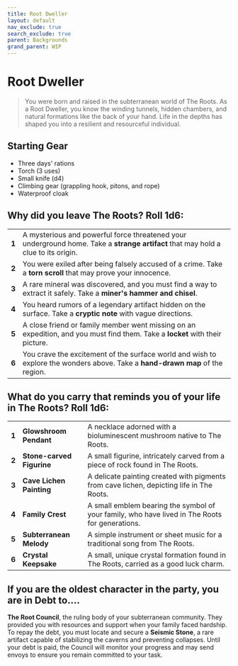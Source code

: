 ```yaml
---
title: Root Dweller
layout: default
nav_exclude: true
search_exclude: true
parent: Backgrounds
grand_parent: WIP
---
```


# Root Dweller

> You were born and raised in the subterranean world of The Roots. As a Root Dweller, you know the winding tunnels, hidden chambers, and natural formations like the back of your hand. Life in the depths has shaped you into a resilient and resourceful individual.

## Starting Gear

- Three days' rations
- Torch (3 uses)
- Small knife (d4)
- Climbing gear (grappling hook, pitons, and rope)
- Waterproof cloak

## Why did you leave The Roots? Roll 1d6:

|       |                                                              |
| ----- | ------------------------------------------------------------ |
| **1** | A mysterious and powerful force threatened your underground home. Take a **strange artifact** that may hold a clue to its origin. |
| **2** | You were exiled after being falsely accused of a crime. Take a **torn scroll** that may prove your innocence. |
| **3** | A rare mineral was discovered, and you must find a way to extract it safely. Take a **miner's hammer and chisel**. |
| **4** | You heard rumors of a legendary artifact hidden on the surface. Take a **cryptic note** with vague directions. |
| **5** | A close friend or family member went missing on an expedition, and you must find them. Take a **locket** with their picture. |
| **6** | You crave the excitement of the surface world and wish to explore the wonders above. Take a **hand-drawn map** of the region. |

## What do you carry that reminds you of your life in The Roots? Roll 1d6:

|       |                           |                                                              |
| ----- | ------------------------- | ------------------------------------------------------------ |
| **1** | **Glowshroom Pendant**    | A necklace adorned with a bioluminescent mushroom native to The Roots. |
| **2** | **Stone-carved Figurine** | A small figurine, intricately carved from a piece of rock found in The Roots. |
| **3** | **Cave Lichen Painting**  | A delicate painting created with pigments from cave lichen, depicting life in The Roots. |
| **4** | **Family Crest**          | A small emblem bearing the symbol of your family, who have lived in The Roots for generations. |
| **5** | **Subterranean Melody**   | A simple instrument or sheet music for a traditional song from The Roots. |
| **6** | **Crystal Keepsake**      | A small, unique crystal formation found in The Roots, carried as a good luck charm. |

## If you are the oldest character in the party, you are in Debt to....

**The Root Council**, the ruling body of your subterranean community. They provided you with resources and support when your family faced hardship. To repay the debt, you must locate and secure a **Seismic Stone**, a rare artifact capable of stabilizing the caverns and preventing collapses. Until your debt is paid, the Council will monitor your progress and may send envoys to ensure you remain committed to your task.